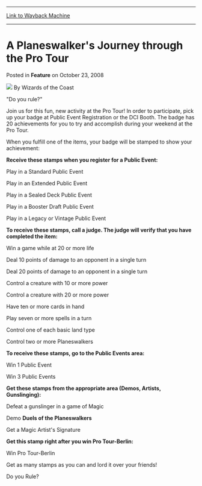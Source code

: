
---
[Link to Wayback Machine](https://web.archive.org/web/20211020142103/https://magic.wizards.com/en/articles/archive/planeswalkers-journey-through-pro-tour-2008-10-23)

[_metadata_:author]:- "Wizards of the Coast"
[_metadata_:description]:- "`Do you rule?` Join us for this fun, new activity at the Pro Tour! In order to participate, pick up your badge at Public Event Registration or the DCI Booth. The badge has 20 achievements for you to try and accomplish during your weekend at the Pro Tour."
[_metadata_:generator]:- "Drupal 7 (http://drupal.org)"
[_metadata_:node]:- "640281"
[_metadata_:publish_date]:- "2008-10-23"
[_metadata_:source]:- "div-main-content"
[_metadata_:title]:- "A Planeswalker's Journey through the Pro Tour"
[_metadata_:wayback_capture_timestamp]:- "2021-10-20 14:21:03"
[_metadata_:wayback_raw_url]:- "https://web.archive.org/web/20211020142103id_/https://magic.wizards.com/en/articles/archive/planeswalkers-journey-through-pro-tour-2008-10-23"
[_metadata_:wayback_url]:- "https://magic.wizards.com/en/articles/archive/planeswalkers-journey-through-pro-tour-2008-10-23"
---


A Planeswalker's Journey through the Pro Tour
=============================================



 Posted in **Feature**
 on October 23, 2008 






![](https://media.magic.wizards.com/styles/auth_small/public/images/person/wizards_author.jpg)
By Wizards of the Coast












"Do you rule?"


Join us for this fun, new activity at the Pro Tour! In order to participate, pick up your badge at Public Event Registration or the DCI Booth. The badge has 20 achievements for you to try and accomplish during your weekend at the Pro Tour.


When you fulfill one of the items, your badge will be stamped to show your achievement:


**Receive these stamps when you register for a Public Event:**


Play in a Standard Public Event  

Play in an Extended Public Event  

Play in a Sealed Deck Public Event  

Play in a Booster Draft Public Event  

Play in a Legacy or Vintage Public Event


**To receive these stamps, call a judge. The judge will verify that you have completed the item:**


Win a game while at 20 or more life  

Deal 10 points of damage to an opponent in a single turn  

Deal 20 points of damage to an opponent in a single turn  

Control a creature with 10 or more power  

Control a creature with 20 or more power  

Have ten or more cards in hand  

Play seven or more spells in a turn  

Control one of each basic land type  

Control two or more Planeswalkers


**To receive these stamps, go to the Public Events area:**


Win 1 Public Event  

Win 3 Public Events


**Get these stamps from the appropriate area (Demos, Artists, Gunslinging):**


Defeat a gunslinger in a game of Magic  

Demo **Duels of the Planeswalkers**  

Get a Magic Artist's Signature


**Get this stamp right after you win Pro Tour-Berlin:**


Win Pro Tour-Berlin


Get as many stamps as you can and lord it over your friends!


Do you Rule?








